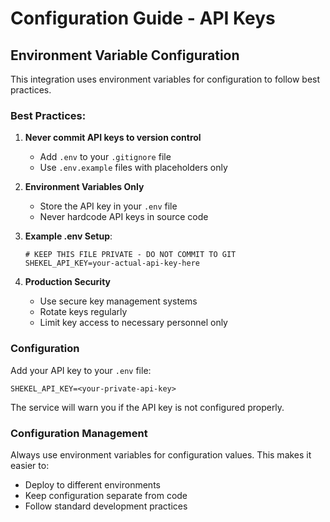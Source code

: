 # Configuration Guide - API Keys

## Environment Variable Configuration

This integration uses environment variables for configuration to follow best practices.

### Best Practices:

1. **Never commit API keys to version control**
   - Add `.env` to your `.gitignore` file
   - Use `.env.example` files with placeholders only

2. **Environment Variables Only**
   - Store the API key in your `.env` file
   - Never hardcode API keys in source code

3. **Example .env Setup**:
   ```env
   # KEEP THIS FILE PRIVATE - DO NOT COMMIT TO GIT
   SHEKEL_API_KEY=your-actual-api-key-here
   ```

4. **Production Security**
   - Use secure key management systems
   - Rotate keys regularly
   - Limit key access to necessary personnel only

### Configuration

Add your API key to your `.env` file:
```
SHEKEL_API_KEY=<your-private-api-key>
```

The service will warn you if the API key is not configured properly.

### Configuration Management

Always use environment variables for configuration values. This makes it easier to:
- Deploy to different environments
- Keep configuration separate from code
- Follow standard development practices
